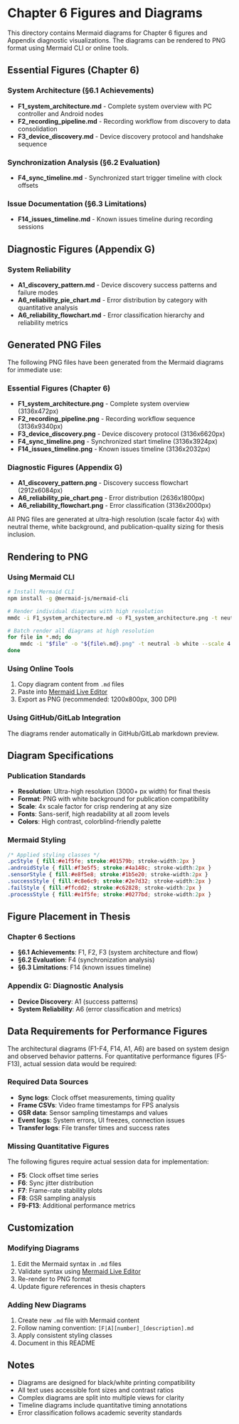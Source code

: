 # Chapter 6 Figures and Diagrams

This directory contains Mermaid diagrams for Chapter 6 figures and Appendix diagnostic visualizations. The diagrams can be rendered to PNG format using Mermaid CLI or online tools.

## Essential Figures (Chapter 6)

### System Architecture (§6.1 Achievements)
- **F1_system_architecture.md** - Complete system overview with PC controller and Android nodes
- **F2_recording_pipeline.md** - Recording workflow from discovery to data consolidation  
- **F3_device_discovery.md** - Device discovery protocol and handshake sequence

### Synchronization Analysis (§6.2 Evaluation)
- **F4_sync_timeline.md** - Synchronized start trigger timeline with clock offsets

### Issue Documentation (§6.3 Limitations)
- **F14_issues_timeline.md** - Known issues timeline during recording sessions

## Diagnostic Figures (Appendix G)

### System Reliability
- **A1_discovery_pattern.md** - Device discovery success patterns and failure modes
- **A6_reliability_pie_chart.md** - Error distribution by category with quantitative analysis
- **A6_reliability_flowchart.md** - Error classification hierarchy and reliability metrics

## Generated PNG Files

The following PNG files have been generated from the Mermaid diagrams for immediate use:

### Essential Figures (Chapter 6)
- **F1_system_architecture.png** - Complete system overview (3136x472px)
- **F2_recording_pipeline.png** - Recording workflow sequence (3136x9340px)  
- **F3_device_discovery.png** - Device discovery protocol (3136x6620px)
- **F4_sync_timeline.png** - Synchronized start timeline (3136x3924px)
- **F14_issues_timeline.png** - Known issues timeline (3136x2032px)

### Diagnostic Figures (Appendix G)
- **A1_discovery_pattern.png** - Discovery success flowchart (2912x6084px)
- **A6_reliability_pie_chart.png** - Error distribution (2636x1800px)
- **A6_reliability_flowchart.png** - Error classification (3136x2000px)

All PNG files are generated at ultra-high resolution (scale factor 4x) with neutral theme, white background, and publication-quality sizing for thesis inclusion.

## Rendering to PNG

### Using Mermaid CLI
```bash
# Install Mermaid CLI
npm install -g @mermaid-js/mermaid-cli

# Render individual diagrams with high resolution
mmdc -i F1_system_architecture.md -o F1_system_architecture.png -t neutral -b white --scale 4

# Batch render all diagrams at high resolution
for file in *.md; do
    mmdc -i "$file" -o "${file%.md}.png" -t neutral -b white --scale 4
done
```

### Using Online Tools
1. Copy diagram content from `.md` files
2. Paste into [Mermaid Live Editor](https://mermaid.live/)
3. Export as PNG (recommended: 1200x800px, 300 DPI)

### Using GitHub/GitLab Integration
The diagrams render automatically in GitHub/GitLab markdown preview.

## Diagram Specifications

### Publication Standards
- **Resolution**: Ultra-high resolution (3000+ px width) for final thesis
- **Format**: PNG with white background for publication compatibility
- **Scale**: 4x scale factor for crisp rendering at any size
- **Fonts**: Sans-serif, high readability at all zoom levels
- **Colors**: High contrast, colorblind-friendly palette

### Mermaid Styling
```css
/* Applied styling classes */
.pcStyle { fill:#e1f5fe; stroke:#01579b; stroke-width:2px }
.androidStyle { fill:#f3e5f5; stroke:#4a148c; stroke-width:2px }
.sensorStyle { fill:#e8f5e8; stroke:#1b5e20; stroke-width:2px }
.successStyle { fill:#c8e6c9; stroke:#2e7d32; stroke-width:2px }
.failStyle { fill:#ffcdd2; stroke:#c62828; stroke-width:2px }
.processStyle { fill:#e1f5fe; stroke:#0277bd; stroke-width:2px }
```

## Figure Placement in Thesis

### Chapter 6 Sections
- **§6.1 Achievements**: F1, F2, F3 (system architecture and flow)
- **§6.2 Evaluation**: F4 (synchronization analysis)
- **§6.3 Limitations**: F14 (known issues timeline)

### Appendix G: Diagnostic Analysis
- **Device Discovery**: A1 (success patterns)
- **System Reliability**: A6 (error classification and metrics)

## Data Requirements for Performance Figures

The architectural diagrams (F1-F4, F14, A1, A6) are based on system design and observed behavior patterns. For quantitative performance figures (F5-F13), actual session data would be required:

### Required Data Sources
- **Sync logs**: Clock offset measurements, timing quality
- **Frame CSVs**: Video frame timestamps for FPS analysis  
- **GSR data**: Sensor sampling timestamps and values
- **Event logs**: System errors, UI freezes, connection issues
- **Transfer logs**: File transfer times and success rates

### Missing Quantitative Figures
The following figures require actual session data for implementation:
- **F5**: Clock offset time series
- **F6**: Sync jitter distribution  
- **F7**: Frame-rate stability plots
- **F8**: GSR sampling analysis
- **F9-F13**: Additional performance metrics

## Customization

### Modifying Diagrams
1. Edit the Mermaid syntax in `.md` files
2. Validate syntax using [Mermaid Live Editor](https://mermaid.live/)
3. Re-render to PNG format
4. Update figure references in thesis chapters

### Adding New Diagrams
1. Create new `.md` file with Mermaid content
2. Follow naming convention: `[F|A][number]_[description].md`
3. Apply consistent styling classes
4. Document in this README

## Notes

- Diagrams are designed for black/white printing compatibility
- All text uses accessible font sizes and contrast ratios
- Complex diagrams are split into multiple views for clarity
- Timeline diagrams include quantitative timing annotations
- Error classification follows academic severity standards